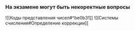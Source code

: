 ### На экзамене могут быть некоректные вопросы
![[Коды представления чисел#^be0b31]]
![[Системы счисления#Определение коррекции]]
